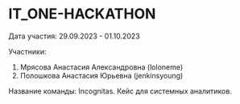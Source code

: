 # IT_ONE-HACKATHON
Дата участия: 29.09.2023 - 01.10.2023

Участники: 
1) Мрясова Анастасия Александровна (loloneme)
2) Полошкова Анастасия Юрьевна (jenkinsyoung)

Название команды: Incognitas.
Кейс для системных аналитиков.
